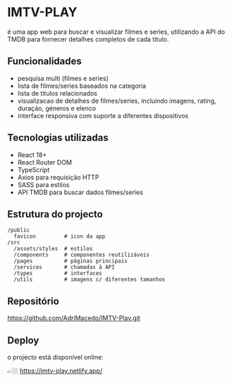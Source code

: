 # IMTV-PLAY

é uma app web para buscar e visualizar filmes e series, utilizando a API do TMDB para fornecer detalhes completos de cada titulo.

## Funcionalidades

- pesquisa multi (filmes e series)
- lista de filmes/series baseados na categoria
- lista de titulos relacionados
- visualizacao de detalhes de filmes/series, incluindo imagens, rating, duração, géneros e elenco
- interface responsiva com suporte a diferentes dispositivos

## Tecnologias utilizadas

- React 18+
- React Router DOM
- TypeScript
- Axios para requisição HTTP
- SASS para estilos
- API TMDB para buscar dados filmes/series

## Estrutura do projecto

```
/public
  favicon         # icon da app
/src
  /assets/styles  # estilos
  /components     # componentes reutilizáveis
  /pages          # páginas principais
  /services       # chamadas à API
  /types          # interfaces
  /utils          # imagens c/ diferentes tamanhos
```

## Repositório

https://github.com/AdriMacedo/IMTV-Play.git

## Deploy

o projecto está disponivel online:

👉🏼 https://imtv-play.netlify.app/
